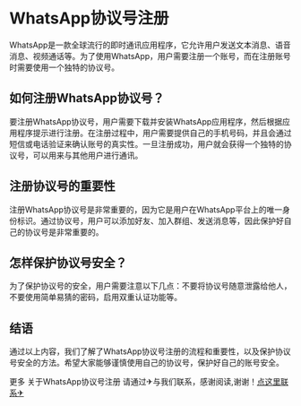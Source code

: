 # WhatsApp协议号注册

WhatsApp是一款全球流行的即时通讯应用程序，它允许用户发送文本消息、语音消息、视频通话等。为了使用WhatsApp，用户需要注册一个账号，而在注册账号时需要使用一个独特的协议号。

## 如何注册WhatsApp协议号？

要注册WhatsApp协议号，用户需要下载并安装WhatsApp应用程序，然后根据应用程序提示进行注册。在注册过程中，用户需要提供自己的手机号码，并且会通过短信或电话验证来确认账号的真实性。一旦注册成功，用户就会获得一个独特的协议号，可以用来与其他用户进行通讯。

## 注册协议号的重要性

注册WhatsApp协议号是非常重要的，因为它是用户在WhatsApp平台上的唯一身份标识。通过协议号，用户可以添加好友、加入群组、发送消息等，因此保护好自己的协议号是非常重要的。

## 怎样保护协议号安全？

为了保护协议号的安全，用户需要注意以下几点：不要将协议号随意泄露给他人，不要使用简单易猜的密码，启用双重认证功能等。

## 结语

通过以上内容，我们了解了WhatsApp协议号注册的流程和重要性，以及保护协议号安全的方法。希望大家能够谨慎使用自己的协议号，保护好自己的账号安全。

更多 关于WhatsApp协议号注册 请通过✈与我们联系，感谢阅读,谢谢！[点这里联系✈](https://a.k02.cc)